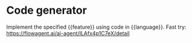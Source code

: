 # Code generator
Implement the specified {{feature}} using code in {{language}}.
Fast try: https://flowagent.ai/ai-agent/ILAfx4p1C7eX/detail
